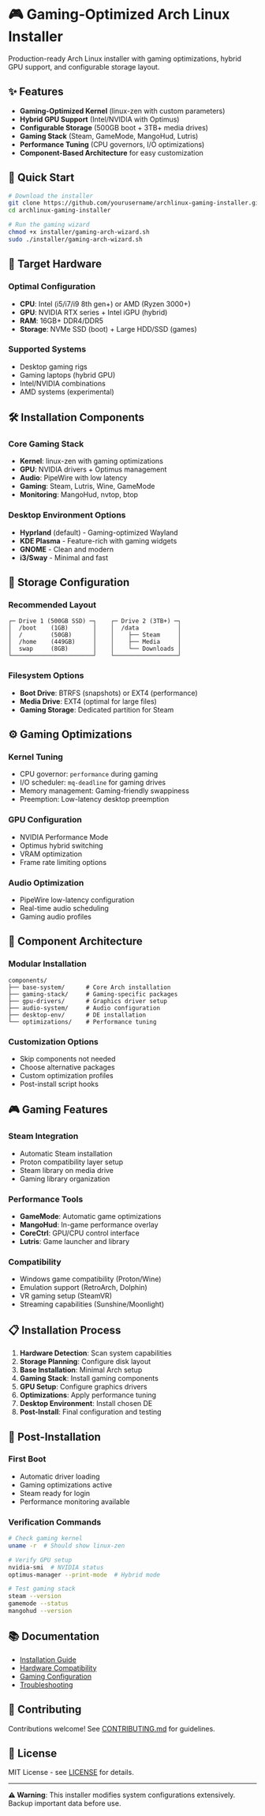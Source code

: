 # 🎮 Gaming-Optimized Arch Linux Installer

Production-ready Arch Linux installer with gaming optimizations, hybrid GPU support, and configurable storage layout.

## ✨ Features

- **Gaming-Optimized Kernel** (linux-zen with custom parameters)
- **Hybrid GPU Support** (Intel/NVIDIA with Optimus)
- **Configurable Storage** (500GB boot + 3TB+ media drives)
- **Gaming Stack** (Steam, GameMode, MangoHud, Lutris)
- **Performance Tuning** (CPU governors, I/O optimizations)
- **Component-Based Architecture** for easy customization

## 🚀 Quick Start

```bash
# Download the installer
git clone https://github.com/yourusername/archlinux-gaming-installer.git
cd archlinux-gaming-installer

# Run the gaming wizard
chmod +x installer/gaming-arch-wizard.sh
sudo ./installer/gaming-arch-wizard.sh
```

## 🎯 Target Hardware

### Optimal Configuration
- **CPU**: Intel (i5/i7/i9 8th gen+) or AMD (Ryzen 3000+)
- **GPU**: NVIDIA RTX series + Intel iGPU (hybrid)
- **RAM**: 16GB+ DDR4/DDR5
- **Storage**: NVMe SSD (boot) + Large HDD/SSD (games)

### Supported Systems
- Desktop gaming rigs
- Gaming laptops (hybrid GPU)
- Intel/NVIDIA combinations
- AMD systems (experimental)

## 🛠️ Installation Components

### Core Gaming Stack
- **Kernel**: linux-zen with gaming optimizations
- **GPU**: NVIDIA drivers + Optimus management
- **Audio**: PipeWire with low latency
- **Gaming**: Steam, Lutris, Wine, GameMode
- **Monitoring**: MangoHud, nvtop, btop

### Desktop Environment Options
- **Hyprland** (default) - Gaming-optimized Wayland
- **KDE Plasma** - Feature-rich with gaming widgets
- **GNOME** - Clean and modern
- **i3/Sway** - Minimal and fast

## 💾 Storage Configuration

### Recommended Layout
```
┌─ Drive 1 (500GB SSD) ─┐    ┌─ Drive 2 (3TB+) ─┐
│  /boot    (1GB)       │    │  /data           │
│  /        (50GB)      │    │    ├── Steam     │
│  /home    (449GB)     │    │    ├── Media     │
│  swap     (8GB)       │    │    └── Downloads │
└───────────────────────┘    └──────────────────┘
```

### Filesystem Options
- **Boot Drive**: BTRFS (snapshots) or EXT4 (performance)
- **Media Drive**: EXT4 (optimal for large files)
- **Gaming Storage**: Dedicated partition for Steam

## ⚙️ Gaming Optimizations

### Kernel Tuning
- CPU governor: `performance` during gaming
- I/O scheduler: `mq-deadline` for gaming drives
- Memory management: Gaming-friendly swappiness
- Preemption: Low-latency desktop preemption

### GPU Configuration
- NVIDIA Performance Mode
- Optimus hybrid switching
- VRAM optimization
- Frame rate limiting options

### Audio Optimization
- PipeWire low-latency configuration
- Real-time audio scheduling
- Gaming audio profiles

## 🔧 Component Architecture

### Modular Installation
```
components/
├── base-system/      # Core Arch installation
├── gaming-stack/     # Gaming-specific packages
├── gpu-drivers/      # Graphics driver setup
├── audio-system/     # Audio configuration
├── desktop-env/      # DE installation
└── optimizations/    # Performance tuning
```

### Customization Options
- Skip components not needed
- Choose alternative packages
- Custom optimization profiles
- Post-install script hooks

## 🎮 Gaming Features

### Steam Integration
- Automatic Steam installation
- Proton compatibility layer setup
- Steam library on media drive
- Gaming library organization

### Performance Tools
- **GameMode**: Automatic game optimizations
- **MangoHud**: In-game performance overlay
- **CoreCtrl**: GPU/CPU control interface
- **Lutris**: Game launcher and library

### Compatibility
- Windows game compatibility (Proton/Wine)
- Emulation support (RetroArch, Dolphin)
- VR gaming setup (SteamVR)
- Streaming capabilities (Sunshine/Moonlight)

## 📋 Installation Process

1. **Hardware Detection**: Scan system capabilities
2. **Storage Planning**: Configure disk layout
3. **Base Installation**: Minimal Arch setup
4. **Gaming Stack**: Install gaming components
5. **GPU Setup**: Configure graphics drivers
6. **Optimizations**: Apply performance tuning
7. **Desktop Environment**: Install chosen DE
8. **Post-Install**: Final configuration and testing

## 🚀 Post-Installation

### First Boot
- Automatic driver loading
- Gaming optimizations active
- Steam ready for login
- Performance monitoring available

### Verification Commands
```bash
# Check gaming kernel
uname -r  # Should show linux-zen

# Verify GPU setup
nvidia-smi  # NVIDIA status
optimus-manager --print-mode  # Hybrid mode

# Test gaming stack
steam --version
gamemode --status
mangohud --version
```

## 📚 Documentation

- [Installation Guide](docs/installation.md)
- [Hardware Compatibility](docs/hardware.md)
- [Gaming Configuration](docs/gaming.md)
- [Troubleshooting](docs/troubleshooting.md)

## 🤝 Contributing

Contributions welcome! See [CONTRIBUTING.md](CONTRIBUTING.md) for guidelines.

## 📄 License

MIT License - see [LICENSE](LICENSE) for details.

---

**⚠️ Warning**: This installer modifies system configurations extensively. Backup important data before use.